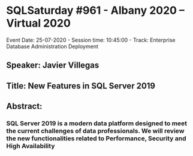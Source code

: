 # SQLSaturday #961 - Albany 2020 – Virtual 2020
Event Date: 25-07-2020 - Session time: 10:45:00 - Track: Enterprise Database Administration  Deployment
## Speaker: Javier Villegas
## Title: New Features in SQL Server 2019
## Abstract:
### SQL Server 2019 is a modern data platform designed to meet the current challenges of data professionals. We will review the new functionalities related to Performance, Security and High Availability
